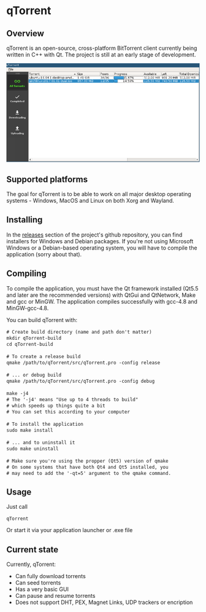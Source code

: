 # qTorrent

## Overview

qTorrent is an open-source, cross-platform BitTorrent client currently being written in C++ with Qt.
The project is still at an early stage of development.

![Alt text](screenshots/screenshot.png?raw=true "qTorrent screenshot")

## Supported platforms

The goal for qTorrent is to be able to work on all major desktop operating systems - Windows, MacOS and Linux on both Xorg and Wayland.

## Installing

In the [releases](https://github.com/pgeorgiev98/qTorrent/releases) section of the project's github repository, you can find installers for Windows and Debian packages. If you're not using Microsoft Windows or a Debian-based operating system, you will have to compile the application (sorry about that).

## Compiling

To compile the application, you must have the Qt framework installed (Qt5.5 and later are the recommended versions) with QtGui and QtNetwork, Make and gcc or MinGW. The application compiles successfully with gcc-4.8 and MinGW-gcc-4.8.

You can build qTorrent with:

	# Create build directory (name and path don't matter)
	mkdir qTorrent-build
	cd qTorrent-build

	# To create a release build
	qmake /path/to/qTorrent/src/qTorrent.pro -config release

	# ... or debug build
	qmake /path/to/qTorrent/src/qTorrent.pro -config debug

	make -j4
	# The '-j4' means "Use up to 4 threads to build"
	# which speeds up things quite a bit
	# You can set this according to your computer

	# To install the application
	sudo make install

	# ... and to uninstall it
	sudo make uninstall

	# Make sure you're using the propper (Qt5) version of qmake
	# On some systems that have both Qt4 and Qt5 installed, you
	# may need to add the '-qt=5' argument to the qmake command.

## Usage

Just call

	qTorrent

Or start it via your application launcher or .exe file

## Current state

Currently, qTorrent:
* Can fully download torrents
* Can seed torrents
* Has a very basic GUI
* Can pause and resume torrents
* Does not support DHT, PEX, Magnet Links, UDP trackers or encription
